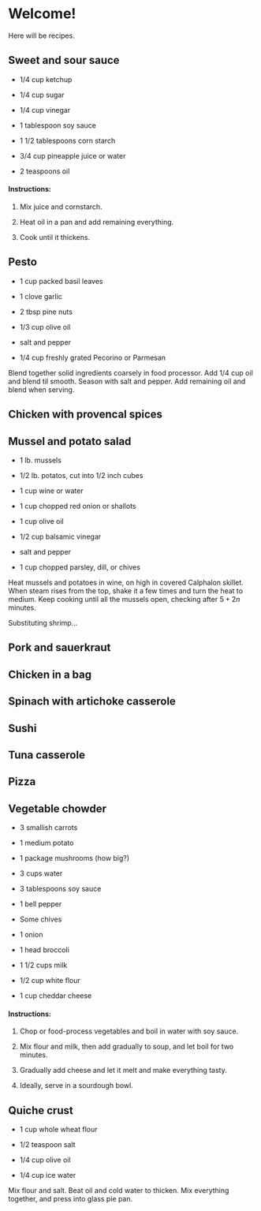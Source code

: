 # Welcome!

Here will be recipes.

## Sweet and sour sauce

- 1/4 cup ketchup

- 1/4 cup sugar

- 1/4 cup vinegar

- 1 tablespoon soy sauce

- 1 1/2 tablespoons corn starch

- 3/4 cup pineapple juice or water

- 2 teaspoons oil

#### Instructions:

1. Mix juice and cornstarch.

2. Heat oil in a pan and add remaining everything.

3. Cook until it thickens.

## Pesto

- 1 cup packed basil leaves

- 1 clove garlic

- 2 tbsp pine nuts

- 1/3 cup olive oil

- salt and pepper

- 1/4 cup freshly grated Pecorino or Parmesan

Blend together solid ingredients coarsely in food processor.  Add 1/4
cup oil and blend til smooth.  Season with salt and pepper.  Add
remaining oil and blend when serving.

## Chicken with provencal spices

## Mussel and potato salad

- 1 lb. mussels

- 1/2 lb. potatos, cut into 1/2 inch cubes

- 1 cup wine or water

- 1 cup chopped red onion or shallots

- 1 cup olive oil

- 1/2 cup balsamic vinegar

- salt and pepper

- 1 cup chopped parsley, dill, or chives

Heat mussels and potatoes in wine, on high in covered Calphalon
skillet.  When steam rises from the top, shake it a few times and turn
the heat to medium.  Keep cooking until all the mussels open, checking
after $5 + 2n$ minutes.

Substituting shrimp...

## Pork and sauerkraut

## Chicken in a bag

## Spinach with artichoke casserole

## Sushi

## Tuna casserole

## Pizza

## Vegetable chowder

- 3 smallish carrots

- 1 medium potato

- 1 package mushrooms (how big?)

- 3 cups water

- 3 tablespoons soy sauce

- 1 bell pepper

- Some chives

- 1 onion

- 1 head broccoli

- 1 1/2 cups milk

- 1/2 cup white flour

- 1 cup cheddar cheese

#### Instructions:

1. Chop or food-process vegetables and boil in water with soy sauce.

2. Mix flour and milk, then add gradually to soup, and let boil for
   two minutes.

3. Gradually add cheese and let it melt and make everything tasty.

4. Ideally, serve in a sourdough bowl.

## Quiche crust

- 1 cup whole wheat flour

- 1/2 teaspoon salt

- 1/4 cup olive oil

- 1/4 cup ice water

Mix flour and salt.  Beat oil and cold water to thicken.  Mix
everything together, and press into glass pie pan.
